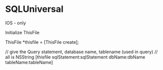 SQLUniversal
============

IOS - only

Initialize ThisFile

ThisFile *thisfile = [ThisFile create];

// give the Query statement, database name, tablename (used in query)
// all is NSString
[thisfile sqlStatement:sqlStatement dbName:dbName tableName:tableName]
